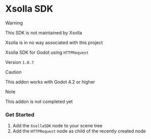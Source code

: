 # Xsolla SDK

> [!Warning]
> This SDK is not maintained by Xsolla
> 
> Xsolla is in no way associated with this project

Xsolla SDK for Godot using `HTTPRequest`

Version  `1.0.7`

> [!Caution]
> This addon works with Godot 4.2 or higher

> [!Note]
> This addon is not completed yet

### Get Started

1. Add the `XsollaSDK` node to your scene tree
2. Add the `HTTPRequest` node as child of the recently created node

